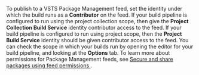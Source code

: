 To publish to a VSTS Package Management feed, set the identity under which the build runs as a **Contributor** on the feed. If your build pipeline is configured to run using the project collection scope, then give the **Project Collection Build Service** identity contributor access to the feed. If your build pipeline is configured to run using project scope, then the **Project Build Service** identity should be given contributor access to the feed. You can check the scope in which your builds run by opening the editor for your build pipeline, and looking at the **Options** tab. To learn more about permissions for Package Management feeds, see [Secure and share packages using feed permissions
](/vsts/package/feeds/feed-permissions).